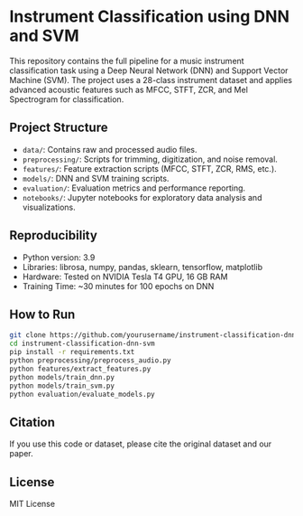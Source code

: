 
# Instrument Classification using DNN and SVM

This repository contains the full pipeline for a music instrument classification task using a Deep Neural Network (DNN) and Support Vector Machine (SVM). The project uses a 28-class instrument dataset and applies advanced acoustic features such as MFCC, STFT, ZCR, and Mel Spectrogram for classification.

## Project Structure

- `data/`: Contains raw and processed audio files.
- `preprocessing/`: Scripts for trimming, digitization, and noise removal.
- `features/`: Feature extraction scripts (MFCC, STFT, ZCR, RMS, etc.).
- `models/`: DNN and SVM training scripts.
- `evaluation/`: Evaluation metrics and performance reporting.
- `notebooks/`: Jupyter notebooks for exploratory data analysis and visualizations.

## Reproducibility

- Python version: 3.9
- Libraries: librosa, numpy, pandas, sklearn, tensorflow, matplotlib
- Hardware: Tested on NVIDIA Tesla T4 GPU, 16 GB RAM
- Training Time: ~30 minutes for 100 epochs on DNN

## How to Run

```bash
git clone https://github.com/yourusername/instrument-classification-dnn-svm.git
cd instrument-classification-dnn-svm
pip install -r requirements.txt
python preprocessing/preprocess_audio.py
python features/extract_features.py
python models/train_dnn.py
python models/train_svm.py
python evaluation/evaluate_models.py
```

## Citation

If you use this code or dataset, please cite the original dataset and our paper.

## License

MIT License
